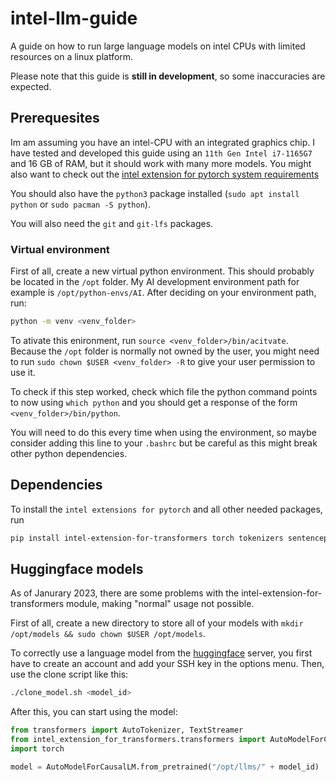 # intel-llm-guide
A guide on how to run large language models on intel CPUs with limited resources on a linux platform.

Please note that this guide is __still in development__, so some inaccuracies are expected.

## Prerequesites
Im am assuming you have an intel-CPU with an integrated graphics chip. I have tested and developed this guide using an `11th Gen Intel i7-1165G7` and 16 GB of RAM, but it should work with many more models. You might also want to check out the [intel extension for pytorch system requirements](https://github.com/intel/intel-extension-for-transformers/blob/main/docs/installation.md#system-requirements)

You should  also have the `python3` package installed (`sudo apt install python` or `sudo pacman -S python`).

You will also need the `git` and `git-lfs` packages.

### Virtual environment

First of all, create a new virtual python environment. This should probably be located in the `/opt` folder. My AI development environment path for example is `/opt/python-envs/AI`. After deciding on your environment path, run:

```bash
python -m venv <venv_folder>
```

To ativate this enironment, run `source <venv_folder>/bin/acitvate`. Because the `/opt` folder is normally not owned by the user, you might need to run `sudo chown $USER <venv_folder> -R` to give your user permission to use it.

To check if this step worked, check which file the python command points to now using `which python` and you should get a response of the form `<venv_folder>/bin/python`.

You will need to do this every time when using the environment, so maybe consider adding this line to your `.bashrc` but be careful as this might break other python dependencies.

## Dependencies
To install the `intel extensions for pytorch` and all other needed packages, run
```bash
pip install intel-extension-for-transformers torch tokenizers sentencepiece protobuf accelerate
```

## Huggingface models

As of Janurary 2023, there are some problems with the intel-extension-for-transformers module, making "normal" usage not possible.

First of all, create a new directory to store all of your models with `mkdir /opt/models && sudo chown $USER /opt/models`.

To correctly use a language model from the [huggingface](https://huggingface.co/) server, you first have to create an account and add your SSH key in the options menu. Then, use the clone script like this:

```bash
./clone_model.sh <model_id>
```

After this, you can start using the model:

```python
from transformers import AutoTokenizer, TextStreamer
from intel_extension_for_transformers.transformers import AutoModelForCausalLM
import torch

model = AutoModelForCausalLM.from_pretrained("/opt/llms/" + model_id)
```
